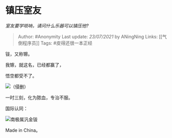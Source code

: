 # 镇压室友
*室友要学唢呐，请问什么乐器可以镇压他?*

> Author: #Anonymity 
Last update: *23/07/2021* by ANingNing
Links: [[气倒程序员]]
Tags: #皮得还很一本正经 

 
钹，又称镲。

我镲，就这名，已经都赢了，

悟空都受不了。

![](https://pic4.zhimg.com/50/v2-f83206ab4cdfe83568c567b8cb2108ce_hd.jpg?source=1940ef5c)（侵删）

一时三刻，化为脓血，专治不服。

国际认同：

![](https://pic2.zhimg.com/50/v2-72fe67fdc648bc162d062afc599bd53b_hd.jpg?source=1940ef5c)南极属汎金钹

Made in China。



